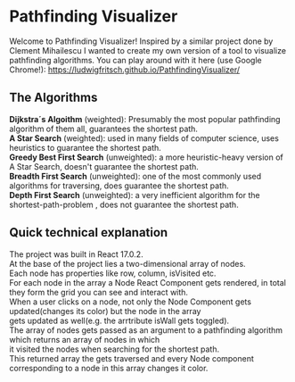 # Pathfinding Visualizer

Welcome to Pathfinding Visualizer! Inspired by a similar project done by Clement Mihailescu I wanted to create my own version of a tool to visualize pathfinding algorithms.
You can play around with it here (use Google Chrome!): https://ludwigfritsch.github.io/PathfindingVisualizer/

## The Algorithms
**Dijkstra´s Algoithm** (weighted): Presumably the most popular pathfinding algorithm of them all, guarantees the shortest path.  
**A Star Search** (weighted): used in many fields of computer science, uses heuristics to guarantee the shortest path.  
**Greedy Best First Search** (unweighted): a more heuristic-heavy version of A Star Search, doesn't guarantee the shortest path.  
**Breadth First Search** (unweighted): one of the most commonly used algorithms for traversing, does guarantee the shortest path.  
**Depth First Search** (unweighted): a very inefficient algorithm for the shortest-path-problem , does not guarantee the shortest path.  

## Quick technical explanation
The project was built in React 17.0.2.  
At the base of the project lies a two-dimensional array of nodes.  
Each node has properties like row, column, isVisited etc.  
For each node in the array a Node React Component gets rendered, in total they form the grid you can see and interact with.  
When a user clicks on a node, not only the Node Component gets updated(changes its color) but the node in the array   
gets updated as well(e.g. the arrtribute isWall gets toggled).    
The array of nodes gets passed as an argument to a pathfinding algorithm which returns an array of nodes in which   
it visited the nodes when searching for the shortest path.  
This returned array the gets traversed and every Node component corresponding to a node in this array changes it color.  
